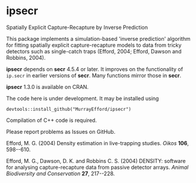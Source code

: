 # ipsecr
Spatially Explicit Capture-Recapture by Inverse Prediction

This package implements a simulation-based 'inverse prediction' algorithm for fitting spatially explicit capture-recapture models to data from tricky detectors such as single-catch traps (Efford, 2004; Efford, Dawson and Robbins, 2004). 

**ipsecr** depends on **secr** 4.5.4 or later. It improves on the functionality of `ip.secr` in earlier versions of **secr**. Many functions mirror those in **secr**.

**ipsecr** 1.3.0 is available on CRAN.

The code here is under development. It may be installed using
```
devtools::install_github("MurrayEfford/ipsecr")
```

Compilation of C++ code is required.

Please report problems as Issues on GitHub.

Efford, M. G. (2004) Density estimation in live-trapping studies. *Oikos* **106**, 598--610.

Efford, M. G., Dawson, D. K. and Robbins C. S. (2004) DENSITY: software
for analysing capture-recapture data from passive detector arrays.
*Animal Biodiversity and Conservation* **27**, 217--228.